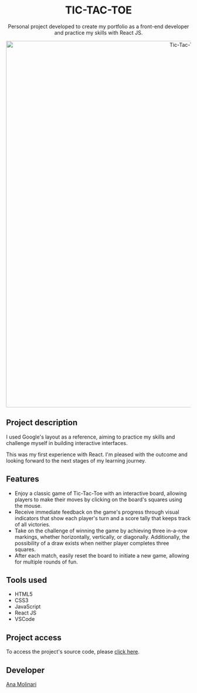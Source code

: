 <h1 align="center">TIC-TAC-TOE</h1>

<p align="center">
Personal project developed to create my portfolio as a front-end developer and practice my skills with React JS.
    
<div align="center">
    <img width="1000" alt="Tic-Tac-Toe image" src="https://github.com/anamolinari/tic-tac-toe/assets/121121296/6c15cfd0-3e9f-4208-80fb-bd1d5dc72d67">
</div>

## Project description

<p align="justify">

I used Google's layout as a reference, aiming to practice my skills and challenge myself in building interactive interfaces.

This was my first experience with React. I'm pleased with the outcome and looking forward to the next stages of my learning journey.

## Features

- Enjoy a classic game of Tic-Tac-Toe with an interactive board, allowing players to make their moves by clicking on the board's squares using the mouse.
- Receive immediate feedback on the game's progress through visual indicators that show each player's turn and a score tally that keeps track of all victories.
- Take on the challenge of winning the game by achieving three in-a-row markings, whether horizontally, vertically, or diagonally. Additionally, the possibility of a draw exists when neither player completes three squares.
- After each match, easily reset the board to initiate a new game, allowing for multiple rounds of fun.

## Tools used

- HTML5
- CSS3
- JavaScript
- React JS
- VSCode

###

## Project access

To access the project's source code, please [click here](https://vercel.com/anamolinari/tic-tac-toe).

## Developer
[Ana Molinari](https://www.linkedin.com/in/anahmolinari/)
